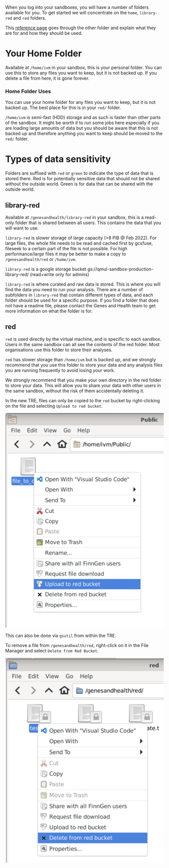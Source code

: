 When you log into your sandboxes, you will have a number of folders available for you. 
To get started we will concentrate on the `home`, `library-red` and `red` folders.

This [reference page](../explainers/file_structure.md) goes through the other folder and explain what they are for and how they should be used. 

# Your Home Folder
Available at `/home/ivm` in your sandbox, this is your personal folder. You can use this to store any files you want to keep, but it is not backed up. If you delete a file from here, it is gone forever.

<!-- If you have access to multiple sandboxes, your `/home` folder will be accessible from all of them. -->

### Home Folder Uses
You can use your home folder for any files you want to keep, but it is not backed up. The best place for this is in your `red/` folder.

`/home/ivm` is semi-fast (HDD) storage and as such is faster than other parts of the sandbox. It might be worth it to run some jobs here especially if you are loading large amounts of data but you should be aware that this is not backed up and therefore anything you want to keep should be moved to the `red/` folder.

# Types of data sensitivity
Folders are suffixed with `red` or `green` to indicate the type of data that is stored there. Red is for potentially sensitive data that should not be shared without the outside world. Green is for data that can be shared with the outside world.

## library-red 
Available at `/genesandhealth/library-red` in your sandbox, this is a read-only folder that is shared between all users. This contains the data that you will want to use.

`library-red` is slower storage of large capacity (\>8 PiB @ Feb 2022). For large files, the whole file needs to be read and cached first by gcsfuse, fileseek to a certain part of the file is not possible. For high performance/large files it may be better to make a copy to `/genesandhealth/red` or `/home/ivm`.

`library-red` is a google storage bucket gs://qmul-sandbox-production-library-red/ (read+write only for admins)

`library-red` is where curated and raw data is stored. This is where you will find the data you need to run your analysis. There are a number of subfolders in `library-red` that contain different types of data, and each folder should be used for a specific purpose. If you find a folder that does not have a readme file, please contact the Genes and Health team to get more information on what the folder is for.

## red
`red` is used directly by the virtual machine, and is specific to each sandbox. Users in the same sandbox can all see the contents of the red folder. Most organisations use this folder to store their analyses.

`red` has slower storage than `/home/ivm` but is backed up, and we strongly recommend that you use this folder to store your data and any analysis files you are running frequently to avoid losing your work.

We strongly recommend that you make your own directory in the red folder to store your data. This will allow you to share your data with other users in the same sandbox, without the risk of them accidentally deleting it.

In the new TRE, files can only be copied to the `red` bucket by right-clicking on the file and selecting `Upload to red bucket`.

![Image showing Upload to red bucket option](images/upload.png)

This can also be done via `gsutil` from within the TRE.

To remove a file from `/genesandhealth/red`, right-click on it in the File Manager and select `Delete from Red Bucket`.

![Image showing Delete from red bucket option](images/remove.png)